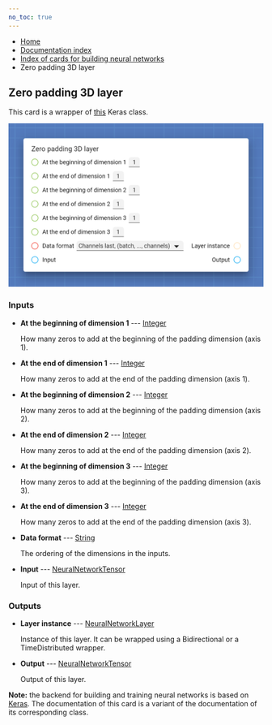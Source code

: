```yaml
---
no_toc: true
---
```


<ul class="breadcrumb">
    <li><a href="">Home</a></li>
    <li><a href="documentation">Documentation index</a></li>
    <li><a href="neural_network_cards/">Index of cards for building neural networks</a></li>
    <li>Zero padding 3D layer</li>
</ul>

## Zero padding 3D layer

This card is a wrapper of [this](https://keras.io/api/layers/reshaping_layers/zero_padding3d/) Keras class.

!["Zero padding 3D layer" card](assets/img/neural_network_cards/layer_ZeroPadding3D.png)


### Inputs


* **At the beginning of dimension 1** --- [Integer](types/Integer)

  How many zeros to add at the beginning of the padding dimension (axis 1).

* **At the end of dimension 1** --- [Integer](types/Integer)

  How many zeros to add at the end of the padding dimension (axis 1).

* **At the beginning of dimension 2** --- [Integer](types/Integer)

  How many zeros to add at the beginning of the padding dimension (axis 2).

* **At the end of dimension 2** --- [Integer](types/Integer)

  How many zeros to add at the end of the padding dimension (axis 2).

* **At the beginning of dimension 3** --- [Integer](types/Integer)

  How many zeros to add at the beginning of the padding dimension (axis 3).

* **At the end of dimension 3** --- [Integer](types/Integer)

  How many zeros to add at the end of the padding dimension (axis 3).

* **Data format** --- [String](types/String)

  The ordering of the dimensions in the inputs.

* **Input** --- [NeuralNetworkTensor](types/NeuralNetworkTensor)

  Input of this layer.





### Outputs


* **Layer instance** --- [NeuralNetworkLayer](types/NeuralNetworkLayer)

  Instance of this layer. It can be wrapped using a Bidirectional or a TimeDistributed wrapper.

* **Output** --- [NeuralNetworkTensor](types/NeuralNetworkTensor)

  Output of this layer.






**Note:** the backend for building and training neural networks is based on [Keras](https://keras.io/). The documentation of this card is a variant of the documentation of its corresponding class.